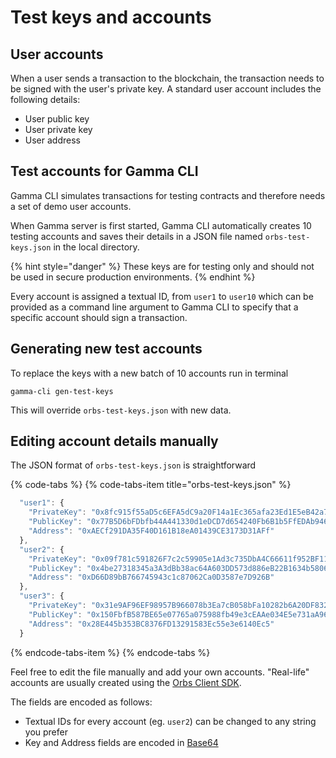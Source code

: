 # Test keys and accounts

## User accounts

When a user sends a transaction to the blockchain, the transaction needs to be signed with the user's private key. A standard user account includes the following details:

* User public key
* User private key
* User address

## Test accounts for Gamma CLI

Gamma CLI simulates transactions for testing contracts and therefore needs a set of demo user accounts.

When Gamma server is first started, Gamma CLI automatically creates 10 testing accounts and saves their details in a JSON file named `orbs-test-keys.json` in the local directory.

{% hint style="danger" %}
These keys are for testing only and should not be used in secure production environments.
{% endhint %}

Every account is assigned a textual ID, from `user1` to `user10` which can be provided as a command line argument to Gamma CLI to specify that a specific account should sign a transaction.

## Generating new test accounts

To replace the keys with a new batch of 10 accounts run in terminal

```text
gamma-cli gen-test-keys
```

This will override `orbs-test-keys.json` with new data.

## Editing account details manually

The JSON format of `orbs-test-keys.json` is straightforward

{% code-tabs %}
{% code-tabs-item title="orbs-test-keys.json" %}
```javascript
  "user1": {
    "PrivateKey": "0x8fc915f55aD5c6EFA5dC9a20F14a1Ec365afa23Ed1E5eB42a7512e2977C6693D77b5D6bFDbFb44A441330d1EDcD7d654240fb6B1b5FfeDAB94695fc70576eCE1",
    "PublicKey": "0x77B5D6bFDbfb44A441330d1eDCD7d654240Fb6B1b5FfEDAb94695Fc70576eCE1",
    "Address": "0xAECf291DA35F40D161B18eA01439CE3173D31AFf"
  },
  "user2": {
    "PrivateKey": "0x09f781c591826F7c2c59905e1Ad3c735DbA4C66611f952BF11eb00f982b1644e4Be27318345a3A3dbb38aC64A603dd573d886EB22B1634B580661fd164467670",
    "PublicKey": "0x4be27318345a3A3dBb38ac64A603DD573d886eB22B1634b580661fd164467670",
    "Address": "0xD66D89bB766745943c1c87062Ca0D3587e7D926B"
  },
  "user3": {
    "PrivateKey": "0x31e9AF96EF98957B966078b3Ea7cB058bFa10282b6A20DF832d817e4302114aa150FBFb587be65E07765a075988fB49e3CeaAe034E5e731aa961fAfc1375142a",
    "PublicKey": "0x150FbfB587BE65e07765a075988fb49e3cEAAe034E5e731aA961faFc1375142a",
    "Address": "0x28E445b353BC8376FD13291583Ec55e3e6140Ec5"
  }
```
{% endcode-tabs-item %}
{% endcode-tabs %}

Feel free to edit the file manually and add your own accounts. "Real-life" accounts are usually created using the [Orbs Client SDK](https://github.com/orbs-network/orbs-client-sdk-go).

The fields are encoded as follows:

* Textual IDs for every account \(eg. `user2`\) can be changed to any string you prefer
* Key and Address fields are encoded in [Base64](https://en.wikipedia.org/wiki/Base64)



